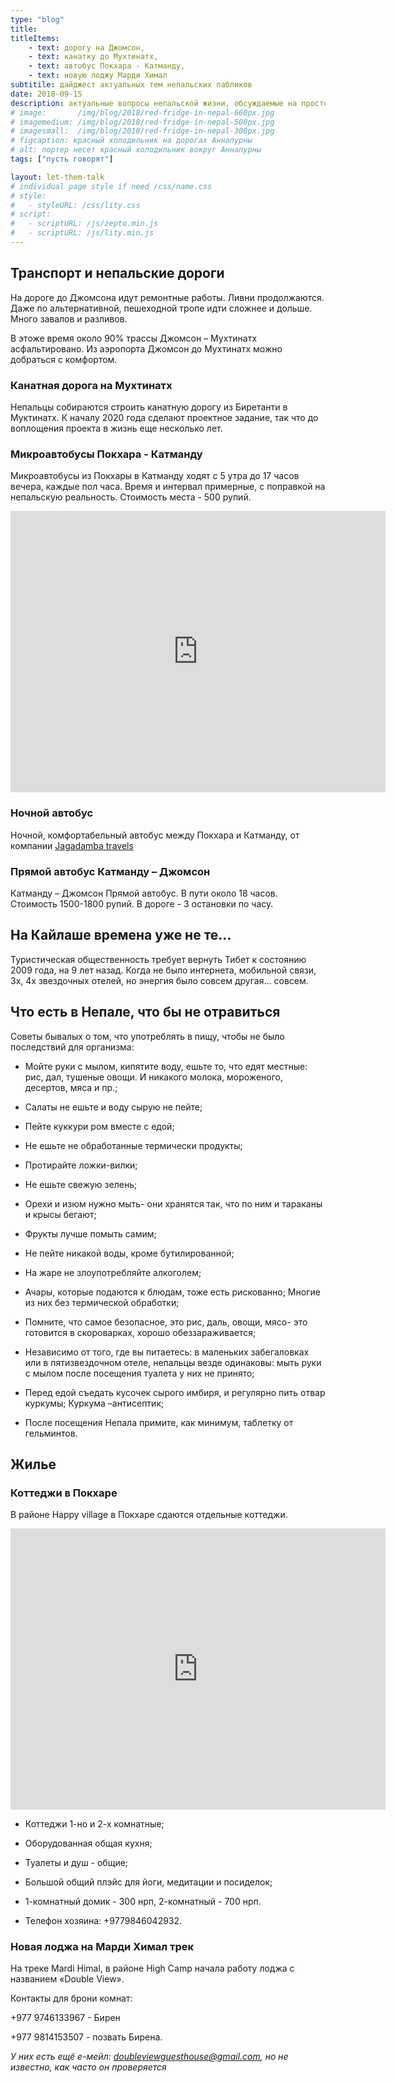 ```yaml
---
type: "blog"
title:
titleItems: 
    - text: дорогу на Джомсон, 
    - text: канатку до Мухтинатх, 
    - text: автобус Покхара - Катманду,
    - text: новую лоджу Марди Химал
subtitile: дайджест актуальных тем непальских пабликов
date: 2018-09-15
description: актуальные вопросы непальской жизни, обсуждаемые на простотах интернета
# image:       /img/blog/2018/red-fridge-in-nepal-660px.jpg
# imagemedium: /img/blog/2018/red-fridge-in-nepal-500px.jpg
# imagesmall:  /img/blog/2018/red-fridge-in-nepal-300px.jpg
# figcaption: красный холодильник на дорогах Аннапурны
# alt: портер несет красный холодильник вокруг Аннапурны
tags: ["пусть говорят"]

layout: let-them-talk
# individual page style if need /css/name.css
# style:
#   - styleURL: /css/lity.css
# script:
#   - scriptURL: /js/zepto.min.js
#   - scriptURL: /js/lity.min.js
---
```


## Транспорт и непальские дороги

На дороге до Джомсона идут ремонтные работы. Ливни продолжаются. Даже по альтернативной, пешеходной тропе идти сложнее и дольше. Много завалов и разливов. 

В этоже время около 90% трассы Джомсон – Мухтинатх асфальтировано. Из аэропорта Джомсон до Мухтинатх можно добраться с комфортом.

### Канатная дорога на Мухтинатх

Непальцы собираются строить канатную дорогу из Биретанти в Муктинатх. К началу 2020 года сделают проектное задание, так что до воплощения проекта в жизнь еще несколько лет.

### Микроавтобусы Покхара - Катманду

Микроавтобусы из Покхары в Катманду ходят с 5 утра до 17 часов вечера, каждые пол часа. Время и интервал примерные, с поправкой на непальскую реальность. 
Стоимость места - 500 рупий. 
<iframe src="https://www.google.com/maps/embed?pb=!1m18!1m12!1m3!1d3515.8986838125693!2d83.98469291507317!3d28.210390632586304!2m3!1f0!2f0!3f0!3m2!1i1024!2i768!4f13.1!3m3!1m2!1s0x0%3A0xb9562ebec135697a!2sMicro+Bus+Ticket+Counter%2C+Nayabazar+Rd%2C+Pokhara+33700%2C+Nepal!5e0!3m2!1sen!2sru!4v1537125990105" width="600" height="450" frameborder="0" style="border:0" allowfullscreen></iframe>

### Ночной автобус

Ночной, комфортабельный автобус между Покхара и Катманду, от компании  [Jagadamba travels](http://pkrjagadamba.com/)

### Прямой автобус Катманду – Джомсон

Катманду – Джомсон Прямой автобус. В пути около 18 часов. Стоимость 1500-1800 рупий. В дороге - 3 остановки по часу.

## На Кайлаше времена уже не те...

Туристическая общественность требует вернуть Тибет к состоянию 2009 года, на 9 лет назад. Когда не было интернета, мобильной связи, 3х, 4х звездочных отелей, но энергия было совсем другая... совсем.

## Что есть в Непале, что бы не отравиться

Советы бывалых о том, что употреблять в пищу, чтобы не было последствий для организма:

* Мойте руки с мылом, кипятите воду, ешьте то, что едят местные: рис, дал, тушеные овощи. И никакого молока, мороженого, десертов, мяса и пр.;

* Салаты не ешьте и воду сырую не пейте;

* Пейте куккури ром вместе с едой;

* Не ешьте не обработанные термически продукты; 

* Протирайте ложки-вилки; 

* Не ешьте свежую зелень; 

* Орехи и изюм нужно мыть- они хранятся так, что по ним и тараканы и крысы бегают; 

* Фрукты лучше помыть самим; 

* Не пейте никакой воды, кроме бутилированной;

* На жаре не злоупотребляйте алкоголем; 

* Ачары, которые подаются к блюдам, тоже есть рискованно; Многие из них без термической обработки; 

* Помните, что самое безопасное, это рис, даль, овощи, мясо- это готовится в скороварках, хорошо обеззараживается; 

* Независимо от того, где вы питаетесь: в маленьких забегаловках или в пятизвездочном отеле, непальцы везде одинаковы: мыть руки с мылом после посещения туалета у них не принято;

* Перед едой съедать кусочек сырого имбиря, и регулярно пить отвар куркумы; Куркума –антисептик;

* После посещения Непала примите, как минимум, таблетку от гельминтов.


## Жилье

### Коттеджи в Покхаре

В районе Happy village в Покхаре сдаются отдельные коттеджи. 
<iframe src="https://www.google.com/maps/embed?pb=!1m14!1m8!1m3!1d14062.337404881479!2d83.94032555186769!3d28.219938275189588!3m2!1i1024!2i768!4f13.1!3m3!1m2!1s0x0%3A0x82beefd18db11add!2sHappy+Village!5e0!3m2!1sen!2sru!4v1537126199640" width="600" height="450" frameborder="0" style="border:0" allowfullscreen></iframe>

* Коттеджи 1-но и 2-х комнатные;

* Оборудованная общая кухня;

* Туалеты и душ - общие;

* Большой общий плэйс для йоги, медитации и посиделок;

* 1-комнатный домик - 300 нрп, 2-комнатный - 700 нрп.

* Телефон хозяина: +9779846042932.

### Новая лоджа на Марди Химал трек

На треке Mardi Himal, в районе High Сamp начала работу лоджа с названием «Double View».

Контакты для брони комнат:

+977 9746133967 - Бирен

+977 9814153507 - позвать Бирена.

*У них есть ещё е-мейл: doubleviewguesthouse@gmail.com, но не известно, как часто он проверяется*
